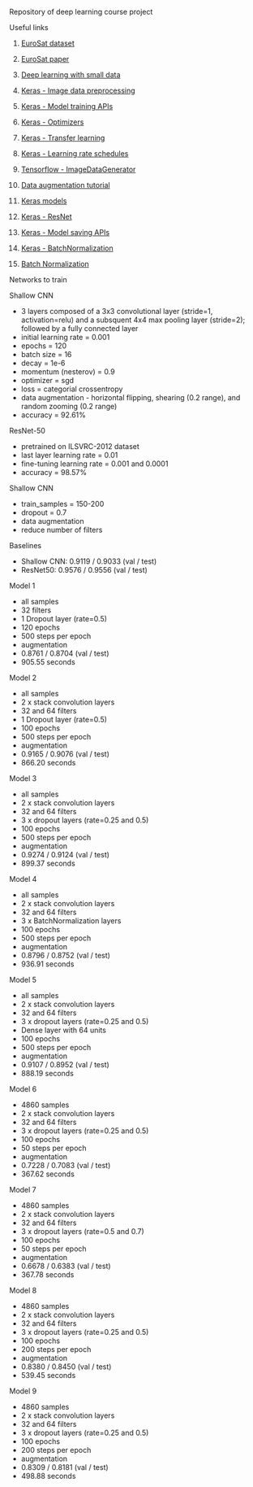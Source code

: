 Repository of deep learning course project 

Useful links

1. [EuroSat dataset](https://github.com/phelber/EuroSAT)

2. [EuroSat paper](https://ieeexplore.ieee.org/document/8519248) 

3. [Deep learning with small data](https://arxiv.org/pdf/2003.12843.pdf)

4. [Keras - Image data preprocessing](https://keras.io/api/preprocessing/image/)

5. [Keras - Model training APIs](https://keras.io/api/models/model_training_apis/) 

6. [Keras - Optimizers](https://keras.io/api/optimizers/)

7. [Keras - Transfer learning](https://keras.io/guides/transfer_learning/) 

8. [Keras - Learning rate schedules](https://keras.io/api/optimizers/learning_rate_schedules/)

9. [Tensorflow - ImageDataGenerator](https://www.tensorflow.org/api_docs/python/tf/keras/preprocessing/image/ImageDataGenerator) 

10. [Data augmentation tutorial](https://machinelearningmastery.com/how-to-configure-image-data-augmentation-when-training-deep-learning-neural-networks/)

11. [Keras models](https://keras.io/api/applications/)

11. [Keras - ResNet](https://keras.io/api/applications/resnet/) 

12. [Keras - Model saving APIs](https://keras.io/api/models/model_saving_apis/#savemodel-function)

13. [Keras - BatchNormalization](https://keras.io/api/layers/normalization_layers/batch_normalization/) 

14. [Batch Normalization](https://machinelearningmastery.com/batch-normalization-for-training-of-deep-neural-networks/)

Networks to train

Shallow CNN 
- 3 layers composed of a 3x3 convolutional layer (stride=1, activation=relu) and a subsquent 4x4 max pooling layer (stride=2); followed by a fully connected layer 
- initial learning rate = 0.001
- epochs = 120 
- batch size = 16 
- decay = 1e-6 
- momentum (nesterov) = 0.9 
- optimizer = sgd 
- loss = categorial crossentropy 
- data augmentation - horizontal flipping, shearing (0.2 range), and random zooming (0.2 range)
- accuracy = 92.61%

ResNet-50 
- pretrained on ILSVRC-2012 dataset
- last layer learning rate = 0.01
- fine-tuning learning rate = 0.001 and 0.0001 
- accuracy = 98.57%

Shallow CNN 
- train_samples = 150-200 
- dropout = 0.7
- data augmentation 
- reduce number of filters

Baselines 
- Shallow CNN: 0.9119 / 0.9033 (val / test) 
- ResNet50: 0.9576 / 0.9556 (val / test)

Model 1 
- all samples
- 32 filters 
- 1 Dropout layer (rate=0.5)
- 120 epochs 
- 500 steps per epoch
- augmentation 
- 0.8761 / 0.8704 (val / test)
- 905.55 seconds

Model 2 
- all samples
- 2 x stack convolution layers 
- 32 and 64 filters
- 1 Dropout layer (rate=0.5)
- 100 epochs 
- 500 steps per epoch
- augmentation 
- 0.9165 / 0.9076 (val / test)
- 866.20 seconds

Model 3 
- all samples
- 2 x stack convolution layers 
- 32 and 64 filters
- 3 x dropout layers (rate=0.25 and 0.5)
- 100 epochs 
- 500 steps per epoch
- augmentation 
- 0.9274 / 0.9124 (val / test)
- 899.37 seconds

Model 4
- all samples
- 2 x stack convolution layers 
- 32 and 64 filters
- 3 x BatchNormalization layers
- 100 epochs 
- 500 steps per epoch
- augmentation 
- 0.8796 / 0.8752 (val / test)
- 936.91 seconds 

Model 5
- all samples
- 2 x stack convolution layers 
- 32 and 64 filters
- 3 x dropout layers (rate=0.25 and 0.5)
- Dense layer with 64 units
- 100 epochs 
- 500 steps per epoch
- augmentation 
- 0.9107 / 0.8952 (val / test)
- 888.19 seconds 

Model 6
- 4860 samples
- 2 x stack convolution layers 
- 32 and 64 filters
- 3 x dropout layers (rate=0.25 and 0.5)
- 100 epochs 
- 50 steps per epoch
- augmentation 
- 0.7228 / 0.7083 (val / test)
- 367.62 seconds

Model 7
- 4860 samples
- 2 x stack convolution layers 
- 32 and 64 filters
- 3 x dropout layers (rate=0.5 and 0.7)
- 100 epochs 
- 50 steps per epoch
- augmentation 
- 0.6678 / 0.6383 (val / test)
- 367.78 seconds 

Model 8
- 4860 samples
- 2 x stack convolution layers 
- 32 and 64 filters
- 3 x dropout layers (rate=0.25 and 0.5)
- 100 epochs 
- 200 steps per epoch
- augmentation 
- 0.8380 / 0.8450 (val / test)
- 539.45 seconds

Model 9
- 4860 samples
- 2 x stack convolution layers 
- 32 and 64 filters
- 3 x dropout layers (rate=0.25 and 0.5)
- 100 epochs 
- 200 steps per epoch
- augmentation 
- 0.8309 / 0.8181 (val / test)
- 498.88 seconds
